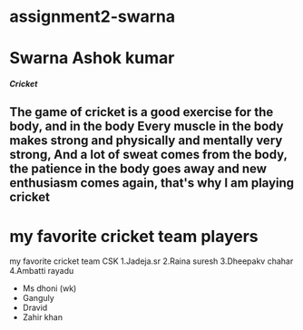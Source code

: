 # assignment2-swarna
# Swarna Ashok kumar
##### Cricket
**The game of cricket is a good exercise for the body, and  in the body Every muscle in the body makes strong and physically and mentally  very strong**, And a lot of sweat comes from the body, the patience in the body goes away and new **enthusiasm** comes again, that's why I am playing cricket
-------
# my favorite cricket team players
my favorite cricket team CSK
1.Jadeja.sr
2.Raina suresh
3.Dheepakv chahar
4.Ambatti rayadu
* Ms dhoni (wk)
* Ganguly
* Dravid
* Zahir khan
